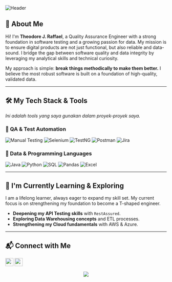 ![Header](https://capsule-render.vercel.app/api?type=waving&color=gradient&height=150&section=header&text=Theodore%20J.%20Raffael&fontSize=40&fontAlignY=35&desc=QA%20Engineer%20%7C%20Data-Driven%20Testing%20%7C%20Automation&descAlignY=55&descAlign=50)

## 👋 About Me

Hi! I'm **Theodore J. Raffael**, a Quality Assurance Engineer with a strong foundation in software testing and a growing passion for data. My mission is to ensure digital products are not just functional, but also reliable and data-sound. I bridge the gap between software quality and data integrity by leveraging my analytical skills and technical curiosity.

My approach is simple: **break things methodically to make them better.** I believe the most robust software is built on a foundation of high-quality, validated data.

---

## 🛠️ My Tech Stack & Tools

*Ini adalah tools yang saya gunakan dalam proyek-proyek saya.*

### 🔹 QA & Test Automation
![Manual Testing](https://img.shields.io/badge/Manual%20Testing-6A737D?style=for-the-badge&logo=testing-library&logoColor=white)
![Selenium](https://img.shields.io/badge/Selenium-43B02A?style=for-the-badge&logo=selenium&logoColor=white)
![TestNG](https://img.shields.io/badge/TestNG-E4A524?style=for-the-badge&logo=testng&logoColor=white)
![Postman](https://img.shields.io/badge/Postman-FF6C37?style=for-the-badge&logo=postman&logoColor=white)
![Jira](https://img.shields.io/badge/Jira-0052CC?style=for-the-badge&logo=jira&logoColor=white)

### 🔹 Data & Programming Languages
![Java](https://img.shields.io/badge/Java-ED8B00?style=for-the-badge&logo=java&logoColor=white)
![Python](https://img.shields.io/badge/Python-3776AB?style=for-the-badge&logo=python&logoColor=white)
![SQL](https://img.shields.io/badge/SQL-025E8C?style=for-the-badge&logo=postgresql&logoColor=white)
![Pandas](https://img.shields.io/badge/Pandas-150458?style=for-the-badge&logo=pandas&logoColor=white)
![Excel](https://img.shields.io/badge/Microsoft_Excel-217346?style=for-the-badge&logo=microsoft-excel&logoColor=white)

---

## 🌱 I'm Currently Learning & Exploring

I am a lifelong learner, always eager to expand my skill set. My current focus is on strengthening my foundation to become a T-shaped engineer.

- **Deepening my API Testing skills** with `RestAssured`.
- **Exploring Data Warehousing concepts** and ETL processes.
- **Strengthening my Cloud fundamentals** with AWS & Azure.

---

## 📬 Connect with Me

<p>
<a href="www.linkedin.com/in/theodoreraffael"><img src="https://img.shields.io/badge/LinkedIn-%230077B5.svg?&style=for-the-badge&logo=linkedin&logoColor=white" height=25></a>
<a href="mailto:theodoreraffael@gmail.com"><img src="https://img.shields.io/badge/Gmail-D14836.svg?&style=for-the-badge&logo=gmail&logoColor=white" height=25></a>
</p>

<p align="center">
  <img src="https://capsule-render.vercel.app/api?type=waving&color=gradient&height=100&section=footer"/>
</p>

